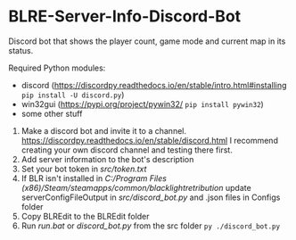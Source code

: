# BLRE-Server-Info-Discord-Bot

Discord bot that shows the player count, game mode and current map in its status.

Required Python modules:
* discord (https://discordpy.readthedocs.io/en/stable/intro.html#installing `pip install -U discord.py`)
* win32gui (https://pypi.org/project/pywin32/ `pip install pywin32`)
* some other stuff

1. Make a discord bot and invite it to a channel. https://discordpy.readthedocs.io/en/stable/discord.html I recommend creating your own discord channel and testing there first.
2. Add server information to the bot's description
3. Set your bot token in <i>src/token.txt</i>
4. If BLR isn't installed in <i>C:/Program Files (x86)/Steam/steamapps/common/blacklightretribution</i> update serverConfigFileOutput in <i>src/discord_bot.py</i> and .json files in Configs folder
5. Copy BLREdit to the BLREdit folder
6. Run <i>run.bat</i> or <i>discord_bot.py</i> from the src folder `py ./discord_bot.py`